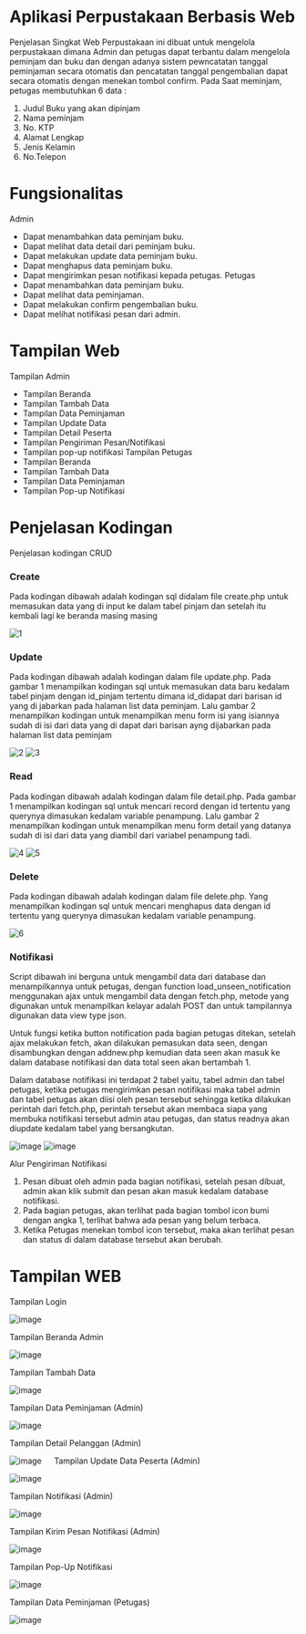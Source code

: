 # Aplikasi Perpustakaan Berbasis Web
 
Penjelasan Singkat
Web Perpustakaan ini dibuat untuk mengelola perpustakaan dimana Admin dan petugas dapat terbantu dalam mengelola peminjam dan buku dan dengan adanya sistem pewncatatan tanggal peminjaman secara otomatis dan pencatatan tanggal pengembalian dapat secara otomatis dengan menekan tombol confirm. Pada Saat meminjam, petugas membutuhkan 6 data :
1. Judul Buku yang akan dipinjam
2. Nama peminjam
3. No. KTP
4. Alamat Lengkap
5. Jenis Kelamin
6. No.Telepon

# Fungsionalitas
Admin 
-	Dapat menambahkan data peminjam buku.
-	Dapat melihat data detail dari peminjam buku.
-	Dapat melakukan update data peminjam buku.
-	Dapat menghapus data peminjam buku.
-	Dapat mengirimkan pesan notifikasi kepada petugas.
Petugas
-	Dapat menambahkan data peminjam buku.
-	Dapat melihat data peminjaman.
-	Dapat melakukan confirm pengembalian buku.
-	Dapat melihat notifikasi pesan dari admin.

# Tampilan Web
Tampilan Admin
-	Tampilan Beranda
-	Tampilan Tambah Data
-	Tampilan Data Peminjaman
-	Tampilan Update Data
-	Tampilan Detail Peserta
-	Tampilan Pengiriman Pesan/Notifikasi
-	Tampilan pop-up notifikasi
Tampilan Petugas
-	Tampilan Beranda
-	Tampilan Tambah Data
-	Tampilan Data Peminjaman
-	Tampilan Pop-up Notifikasi

# Penjelasan Kodingan

Penjelasan kodingan CRUD

<h3>Create</h3>
Pada kodingan dibawah adalah kodingan sql didalam file create.php untuk memasukan data yang di input ke dalam tabel pinjam dan setelah itu kembali lagi ke beranda masing masing

![1](https://user-images.githubusercontent.com/76039896/177036715-43f282c7-14fa-430e-88a5-df1bf20d01e0.PNG)

<h3>Update</h3>
Pada kodingan dibawah adalah kodingan dalam file update.php. Pada gambar 1 menampilkan kodingan sql untuk memasukan data baru kedalam tabel pinjam dengan id_pinjam tertentu dimana id_didapat dari barisan id yang di jabarkan pada halaman list data peminjam. Lalu gambar 2 menampilkan kodingan untuk menampilkan menu form isi yang isiannya sudah di isi dari data yang di dapat dari barisan ayng dijabarkan pada halaman list data peminjam

![2](https://user-images.githubusercontent.com/76039896/177036813-71de3fbc-0a0d-489d-8982-4e1c3faa57cf.PNG)
![3](https://user-images.githubusercontent.com/76039896/177036831-14dba7c4-462b-4c3a-9116-9978890753ec.PNG)


<h3>Read</h3>
Pada kodingan dibawah adalah kodingan dalam file detail.php. Pada gambar 1 menampilkan kodingan sql untuk mencari record dengan id tertentu yang querynya dimasukan kedalam variable penampung. Lalu gambar 2 menampilkan kodingan untuk menampilkan menu form detail yang datanya sudah di isi dari data yang diambil dari variabel penampung tadi.

![4](https://user-images.githubusercontent.com/76039896/177036837-1a7c849b-cd33-450e-9120-1579166a66e3.PNG)
![5](https://user-images.githubusercontent.com/76039896/177036846-9dd2dc55-e097-4010-84e5-6a3a0b42c899.PNG)


<h3>Delete</h3>
Pada kodingan dibawah adalah kodingan dalam file delete.php. Yang menampilkan kodingan sql untuk mencari menghapus data dengan id tertentu yang querynya dimasukan kedalam variable penampung.

![6](https://user-images.githubusercontent.com/76039896/177037096-51e443e6-19ca-4a62-a35b-12d3197c1434.PNG)

<h3>Notifikasi</h3>

Script dibawah ini berguna untuk mengambil data dari database dan menampilkannya untuk petugas, dengan function load_unseen_notification menggunakan ajax untuk mengambil data dengan fetch.php, metode yang digunakan untuk menampilkan kelayar adalah POST dan untuk tampilannya digunakan data view type json.

Untuk fungsi ketika button notification pada bagian petugas ditekan, setelah ajax melakukan fetch, akan dilakukan pemasukan data seen, dengan disambungkan dengan addnew.php kemudian data seen akan masuk ke dalam database notifikasi dan data total seen akan bertambah 1.

Dalam database notifikasi ini terdapat 2 tabel yaitu, tabel admin dan tabel petugas, ketika petugas mengirimkan pesan notifikasi maka tabel admin dan tabel petugas akan diisi oleh pesan tersebut sehingga ketika dilakukan perintah dari fetch.php, perintah tersebut akan membaca siapa yang membuka notifikasi tersebut admin atau petugas, dan status readnya akan diupdate kedalam tabel yang bersangkutan.

![image](https://user-images.githubusercontent.com/108450178/177037842-2667dd8f-d92a-4239-b565-52eae4d67c3a.png)
![image](https://user-images.githubusercontent.com/108450178/177037859-bd9e7892-ca17-43ba-b14e-679a4f8663a5.png)

Alur Pengiriman Notifikasi
1. Pesan dibuat oleh admin pada bagian notifikasi, setelah pesan dibuat, admin akan klik submit dan pesan akan masuk kedalam database notifikasi.
2. Pada bagian petugas, akan terlihat pada bagian tombol icon bumi dengan angka 1, terlihat bahwa ada pesan yang belum terbaca.
3. Ketika Petugas menekan tombol icon tersebut, maka akan terlihat pesan dan status di dalam database tersebut akan berubah.


# Tampilan WEB

Tampilan Login
 
![image](https://user-images.githubusercontent.com/76039896/177036055-363968a2-1520-4259-b4ba-c5ae550ece7a.png)

Tampilan Beranda Admin
 
 ![image](https://user-images.githubusercontent.com/76039896/177036058-7d963cb3-2ffc-409b-8a34-3145f93ba4d5.png)

Tampilan Tambah Data
 
![image](https://user-images.githubusercontent.com/76039896/177036066-d2b488d0-fb3d-41bf-8cd0-5efaf8e2f8f5.png)

Tampilan Data Peminjaman (Admin)
 
 ![image](https://user-images.githubusercontent.com/76039896/177036068-7ba7d156-e9ad-4fcb-9faa-d36e44d7e6c4.png)

Tampilan Detail Pelanggan (Admin)
 
 ![image](https://user-images.githubusercontent.com/76039896/177036072-92ad8b6e-437d-424c-853d-38f293ddfe54.png)
 
Tampilan Update Data Peserta (Admin)
 
 ![image](https://user-images.githubusercontent.com/76039896/177036077-2e305cc8-894a-4eea-b998-8a3033e8a73f.png)

Tampilan Notifikasi (Admin)
 
 ![image](https://user-images.githubusercontent.com/76039896/177036081-4d509ff5-57f0-41e6-9d63-a6a8ce113033.png)

Tampilan Kirim Pesan Notifikasi (Admin)

![image](https://user-images.githubusercontent.com/76039896/177036084-f3108745-6fe1-4868-9967-cd1ce8ea14df.png)
 
Tampilan Pop-Up Notifikasi
 
 ![image](https://user-images.githubusercontent.com/76039896/177036090-01af5f2f-0a1a-44a5-b479-57abff220617.png)

Tampilan Data Peminjaman (Petugas)
 
 ![image](https://user-images.githubusercontent.com/76039896/177036093-3d927916-73c6-4180-94d8-05ed4eca1ed2.png)

